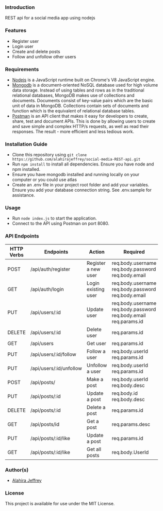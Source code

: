 ### Introduction
REST api for a social media app using nodejs

### Features
* Register user
* Login user
* Create and delete posts
* Follow and unfollow other users

### Requirements
- [Nodejs](https://nodejs.org/en/) is a JavaScript runtime built on Chrome's V8 JavaScript engine.
- [Mongodb](https://www.mongodb.com/try/download/community) is a document-oriented NoSQL database used for high volume data storage. Instead of using tables and rows as in the traditional relational databases, MongoDB makes use of collections and documents. Documents consist of key-value pairs which are the basic unit of data in MongoDB. Collections contain sets of documents and function which is the equivalent of relational database tables. 
- [Postman](https://www.postman.com/downloads/) is an API client that makes it easy for developers to create, share, test and document APIs. This is done by allowing users to create and save simple and complex HTTP/s requests, as well as read their responses. The result - more efficient and less tedious work.

### Installation Guide
* Clone this repository using `git clone https://github.com/alahirajeffrey/social-media-REST-api.git`
* Run `npm install` to install all dependencies. Ensure you have node and npm installed.
* Ensure you have mongodb installed and running locally on your computer or you could use atlas
* Create an .env file in your project root folder and add your variables. Ensure you add your database connection string. See .env.sample for assistance.

### Usage
* Run `node index.js` to start the application.
* Connect to the API using Postman on port 8080.

### API Endpoints
| HTTP Verbs | Endpoints | Action | Required |
| --- | --- | --- | --- |
| POST | /api/auth/register | Register a new user | req.body.username req.body.password req.body.email |
| GET | /api/auth/login | Login existing user | req.body.username  req.body.password req.body.email |
| PUT | /api/users/:id | Update user | req.body.username  req.body.password req.body.email req.params.id |
| DELETE | /api/users/:id | Delete user | req.params.id |
| GET | /api/users | Get user | req.params.id |
| PUT | /api/users/:id/follow | Follow a user | req.body.userId req.params.id |
| PUT | /api/users/:id/unfollow | Unfollow a user | req.body.userId req.params.id |
| POST | /api/posts/ | Make a post | req.body.userId req.body.desc |
| PUT | /api/posts/:id | Update a post | req.body.id req.body.desc |
| DELETE | /api/posts/:id | Delete a post | req.params.id |
| GET | /api/posts/id | Get a post | req.params.desc |
| PUT | /api/posts/:id/like | Update a post | req.params.id |
| GET | /api/posts/:id/like | Get all posts | req.body.UserId |

### Author(s)
* [Alahira Jeffrey](https://github.com/alahirajeffrey)

### License
This project is available for use under the MIT License.
